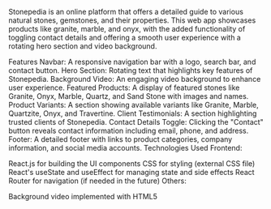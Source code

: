 
Stonepedia is an online platform that offers a detailed guide to various natural stones, gemstones, and their properties. This web app showcases products like granite, marble, and onyx, with the added functionality of toggling contact details and offering a smooth user experience with a rotating hero section and video background.

Features
Navbar: A responsive navigation bar with a logo, search bar, and contact button.
Hero Section: Rotating text that highlights key features of Stonepedia.
Background Video: An engaging video background to enhance user experience.
Featured Products: A display of featured stones like Granite, Onyx, Marble, Quartz, and Sand Stone with images and names.
Product Variants: A section showing available variants like Granite, Marble, Quartzite, Onyx, and Travertine.
Client Testimonials: A section highlighting trusted clients of Stonepedia.
Contact Details Toggle: Clicking the "Contact" button reveals contact information including email, phone, and address.
Footer: A detailed footer with links to product categories, company information, and social media accounts.
Technologies Used
Frontend:

React.js for building the UI components
CSS for styling (external CSS file)
React's useState and useEffect for managing state and side effects
React Router for navigation (if needed in the future)
Others:

Background video implemented with HTML5 
